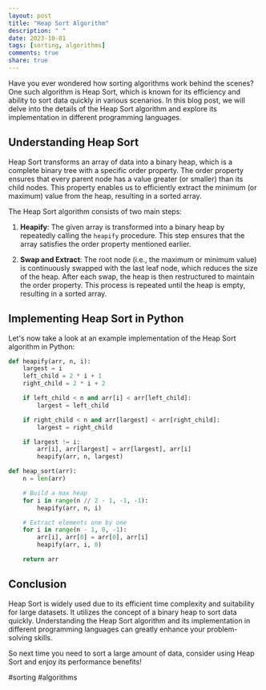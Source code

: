 ```yaml
---
layout: post
title: "Heap Sort Algorithm"
description: " "
date: 2023-10-01
tags: [sorting, algorithms]
comments: true
share: true
---
```


Have you ever wondered how sorting algorithms work behind the scenes? One such algorithm is Heap Sort, which is known for its efficiency and ability to sort data quickly in various scenarios. In this blog post, we will delve into the details of the Heap Sort algorithm and explore its implementation in different programming languages.

## Understanding Heap Sort

Heap Sort transforms an array of data into a binary heap, which is a complete binary tree with a specific order property. The order property ensures that every parent node has a value greater (or smaller) than its child nodes. This property enables us to efficiently extract the minimum (or maximum) value from the heap, resulting in a sorted array.

The Heap Sort algorithm consists of two main steps:

1. **Heapify**: The given array is transformed into a binary heap by repeatedly calling the `heapify` procedure. This step ensures that the array satisfies the order property mentioned earlier.

2. **Swap and Extract**: The root node (i.e., the maximum or minimum value) is continuously swapped with the last leaf node, which reduces the size of the heap. After each swap, the heap is then restructured to maintain the order property. This process is repeated until the heap is empty, resulting in a sorted array.

## Implementing Heap Sort in Python

Let's now take a look at an example implementation of the Heap Sort algorithm in Python:

```python
def heapify(arr, n, i):
    largest = i
    left_child = 2 * i + 1
    right_child = 2 * i + 2

    if left_child < n and arr[i] < arr[left_child]:
        largest = left_child

    if right_child < n and arr[largest] < arr[right_child]:
        largest = right_child

    if largest != i:
        arr[i], arr[largest] = arr[largest], arr[i]
        heapify(arr, n, largest)

def heap_sort(arr):
    n = len(arr)

    # Build a max heap
    for i in range(n // 2 - 1, -1, -1):
        heapify(arr, n, i)

    # Extract elements one by one
    for i in range(n - 1, 0, -1):
        arr[i], arr[0] = arr[0], arr[i]
        heapify(arr, i, 0)

    return arr
```

## Conclusion

Heap Sort is widely used due to its efficient time complexity and suitability for large datasets. It utilizes the concept of a binary heap to sort data quickly. Understanding the Heap Sort algorithm and its implementation in different programming languages can greatly enhance your problem-solving skills.

So next time you need to sort a large amount of data, consider using Heap Sort and enjoy its performance benefits!

#sorting #algorithms
